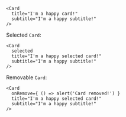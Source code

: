 ```
<Card
  title="I'm a happy card!"
  subtitle="I'm a happy subtitle!"
/>
```

Selected `Card`:
```
<Card
  selected
  title="I'm a happy selected card!"
  subtitle="I'm a happy subtitle!"
/>
```

Removable `Card`:
```
<Card
  onRemove={ () => alert('Card removed!') }
  title="I'm a happy selected card!"
  subtitle="I'm a happy subtitle!"
/>
```
